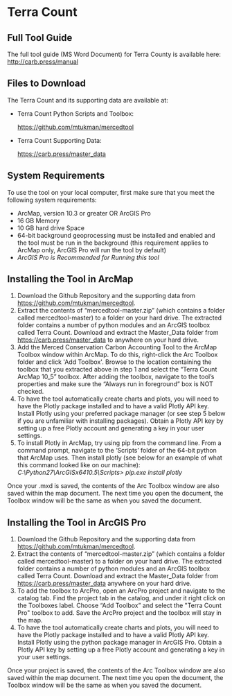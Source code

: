# Terra Count

## Full Tool Guide
The full tool guide (MS Word Document) for Terra County is available here:  http://carb.press/manual


## Files to Download 

The Terra Count and its supporting data are available at:

* Terra Count Python Scripts and Toolbox:

	https://github.com/mtukman/mercedtool

* Terra Count Supporting Data:

	https://carb.press/master_data
  
## System Requirements
To use the tool on your local computer, first make sure that you meet the following system requirements:
* ArcMap, version 10.3 or greater OR ArcGIS Pro
* 16 GB Memory
* 10 GB hard drive Space
* 64-bit background geoprocessing must be installed and enabled and the tool must be run in the background (this requirement applies to ArcMap only, ArcGIS Pro will run the tool by default)
* _ArcGIS Pro is Recommended for Running this tool_

## Installing the Tool in ArcMap
1.	Download the Github Repository and the supporting data from https://github.com/mtukman/mercedtool.  
2.	Extract the contents of “mercedtool-master.zip” (which contains a folder called mercedtool-master) to a folder on your hard drive.  The extracted folder contains a number of python modules and an ArcGIS toolbox called Terra Count. Download and extract the Master_Data folder from https://carb.press/master_data to anywhere on your hard drive.
3.	Add the Merced Conservation Carbon Accounting Tool to the ArcMap Toolbox window within ArcMap.  To do this, right-click the Arc Toolbox folder and click 'Add Toolbox'.  Browse to the location containing the toolbox that you extracted above in step 1 and select the “Terra Count ArcMap 10_5” toolbox. After adding the toolbox, navigate to the tool’s properties and make sure the “Always run in foreground” box is NOT checked.
4.	To have the tool automatically create charts and plots, you will need to have the Plotly package installed and to have a valid Plotly API key.  Install Plotly using your preferred package manager (or see step 5 below if you are unfamiliar with installing packages).  Obtain a Plotly API key by setting up a free Plotly account and generating a key in your user settings. 
5. 	To install Plotly in ArcMap, try using pip from the command line. From a command prompt, navigate to the ‘Scripts’ folder of the 64-bit python that ArcMap uses.  Then install plotly (see below for an example of what this command looked like on our machine):
_C:\Python27\ArcGISx6410.5\Scripts>   pip.exe install plotly_ 


Once your .mxd is saved, the contents of the Arc Toolbox window are also saved within the map document. The next time you open the document, the Toolbox window will be the same as when you saved the document.

## Installing the Tool in ArcGIS Pro
1.	Download the Github Repository and the supporting data from https://github.com/mtukman/mercedtool.  
2.	Extract the contents of “mercedtool-master.zip” (which contains a folder called mercedtool-master) to a folder on your hard drive.  The extracted folder contains a number of python modules and an ArcGIS toolbox called Terra Count. Download and extract the Master_Data folder from https://carb.press/master_data anywhere on your hard drive.
3.	To add the toolbox to ArcPro, open an ArcPro project and navigate to the catalog tab. Find the project tab in the catalog, and under it right click on the Toolboxes label. Choose “Add Toolbox” and select the "Terra Count Pro" toolbox to add. Save the ArcPro project and the toolbox will stay in the map.
4.	To have the tool automatically create charts and plots, you will need to have the Plotly package installed and to have a valid Plotly API key.  Install Plotly using the python package manager in ArcGIS Pro.  Obtain a Plotly API key by setting up a free Plotly account and generating a key in your user settings. 

Once your project is saved, the contents of the Arc Toolbox window are also saved within the map document. The next time you open the document, the Toolbox window will be the same as when you saved the document.
